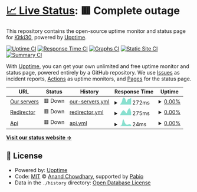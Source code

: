 # [📈 Live Status](https://Kitki30.github.io/status-page): <!--live status--> **🟥 Complete outage**

This repository contains the open-source uptime monitor and status page for [Kitki30](https://www.kitki30.tk), powered by [Upptime](https://github.com/upptime/upptime).

[![Uptime CI](https://github.com/Kitki30/status-page/workflows/Uptime%20CI/badge.svg)](https://github.com/Kitki30/status-page/actions?query=workflow%3A%22Uptime+CI%22)
[![Response Time CI](https://github.com/Kitki30/status-page/workflows/Response%20Time%20CI/badge.svg)](https://github.com/Kitki30/status-page/actions?query=workflow%3A%22Response+Time+CI%22)
[![Graphs CI](https://github.com/Kitki30/status-page/workflows/Graphs%20CI/badge.svg)](https://github.com/Kitki30/status-page/actions?query=workflow%3A%22Graphs+CI%22)
[![Static Site CI](https://github.com/Kitki30/status-page/workflows/Static%20Site%20CI/badge.svg)](https://github.com/Kitki30/status-page/actions?query=workflow%3A%22Static+Site+CI%22)
[![Summary CI](https://github.com/Kitki30/status-page/workflows/Summary%20CI/badge.svg)](https://github.com/Kitki30/status-page/actions?query=workflow%3A%22Summary+CI%22)

With [Upptime](https://upptime.js.org), you can get your own unlimited and free uptime monitor and status page, powered entirely by a GitHub repository. We use [Issues](https://github.com/Kitki30/status-page/issues) as incident reports, [Actions](https://github.com/Kitki30/status-page/actions) as uptime monitors, and [Pages](https://Kitki30.github.io/status-page) for the status page.

<!--start: status pages-->
<!-- This summary is generated by Upptime (https://github.com/upptime/upptime) -->
<!-- Do not edit this manually, your changes will be overwritten -->
<!-- prettier-ignore -->
| URL | Status | History | Response Time | Uptime |
| --- | ------ | ------- | ------------- | ------ |
| <img alt="" src="https://icons.duckduckgo.com/ip3/api.kitki30.tk.ico" height="13"> [Our servers](https://api.kitki30.tk/ip) | 🟥 Down | [our-servers.yml](https://github.com/Kitki30/status-page/commits/HEAD/history/our-servers.yml) | <details><summary><img alt="Response time graph" src="./graphs/our-servers/response-time-week.png" height="20"> 272ms</summary><br><a href="https://Kitki30.github.io/status-page/history/our-servers"><img alt="Response time 227" src="https://img.shields.io/endpoint?url=https%3A%2F%2Fraw.githubusercontent.com%2FKitki30%2Fstatus-page%2FHEAD%2Fapi%2Four-servers%2Fresponse-time.json"></a><br><a href="https://Kitki30.github.io/status-page/history/our-servers"><img alt="24-hour response time 362" src="https://img.shields.io/endpoint?url=https%3A%2F%2Fraw.githubusercontent.com%2FKitki30%2Fstatus-page%2FHEAD%2Fapi%2Four-servers%2Fresponse-time-day.json"></a><br><a href="https://Kitki30.github.io/status-page/history/our-servers"><img alt="7-day response time 272" src="https://img.shields.io/endpoint?url=https%3A%2F%2Fraw.githubusercontent.com%2FKitki30%2Fstatus-page%2FHEAD%2Fapi%2Four-servers%2Fresponse-time-week.json"></a><br><a href="https://Kitki30.github.io/status-page/history/our-servers"><img alt="30-day response time 227" src="https://img.shields.io/endpoint?url=https%3A%2F%2Fraw.githubusercontent.com%2FKitki30%2Fstatus-page%2FHEAD%2Fapi%2Four-servers%2Fresponse-time-month.json"></a><br><a href="https://Kitki30.github.io/status-page/history/our-servers"><img alt="1-year response time 227" src="https://img.shields.io/endpoint?url=https%3A%2F%2Fraw.githubusercontent.com%2FKitki30%2Fstatus-page%2FHEAD%2Fapi%2Four-servers%2Fresponse-time-year.json"></a></details> | <details><summary><a href="https://Kitki30.github.io/status-page/history/our-servers">0.00%</a></summary><a href="https://Kitki30.github.io/status-page/history/our-servers"><img alt="All-time uptime 0.00%" src="https://img.shields.io/endpoint?url=https%3A%2F%2Fraw.githubusercontent.com%2FKitki30%2Fstatus-page%2FHEAD%2Fapi%2Four-servers%2Fuptime.json"></a><br><a href="https://Kitki30.github.io/status-page/history/our-servers"><img alt="24-hour uptime 0.00%" src="https://img.shields.io/endpoint?url=https%3A%2F%2Fraw.githubusercontent.com%2FKitki30%2Fstatus-page%2FHEAD%2Fapi%2Four-servers%2Fuptime-day.json"></a><br><a href="https://Kitki30.github.io/status-page/history/our-servers"><img alt="7-day uptime 0.00%" src="https://img.shields.io/endpoint?url=https%3A%2F%2Fraw.githubusercontent.com%2FKitki30%2Fstatus-page%2FHEAD%2Fapi%2Four-servers%2Fuptime-week.json"></a><br><a href="https://Kitki30.github.io/status-page/history/our-servers"><img alt="30-day uptime 0.00%" src="https://img.shields.io/endpoint?url=https%3A%2F%2Fraw.githubusercontent.com%2FKitki30%2Fstatus-page%2FHEAD%2Fapi%2Four-servers%2Fuptime-month.json"></a><br><a href="https://Kitki30.github.io/status-page/history/our-servers"><img alt="1-year uptime 0.00%" src="https://img.shields.io/endpoint?url=https%3A%2F%2Fraw.githubusercontent.com%2FKitki30%2Fstatus-page%2FHEAD%2Fapi%2Four-servers%2Fuptime-year.json"></a></details>
| <img alt="" src="https://icons.duckduckgo.com/ip3/kitki30.tk.ico" height="13"> [Redirector](https://kitki30.tk/) | 🟥 Down | [redirector.yml](https://github.com/Kitki30/status-page/commits/HEAD/history/redirector.yml) | <details><summary><img alt="Response time graph" src="./graphs/redirector/response-time-week.png" height="20"> 275ms</summary><br><a href="https://Kitki30.github.io/status-page/history/redirector"><img alt="Response time 236" src="https://img.shields.io/endpoint?url=https%3A%2F%2Fraw.githubusercontent.com%2FKitki30%2Fstatus-page%2FHEAD%2Fapi%2Fredirector%2Fresponse-time.json"></a><br><a href="https://Kitki30.github.io/status-page/history/redirector"><img alt="24-hour response time 185" src="https://img.shields.io/endpoint?url=https%3A%2F%2Fraw.githubusercontent.com%2FKitki30%2Fstatus-page%2FHEAD%2Fapi%2Fredirector%2Fresponse-time-day.json"></a><br><a href="https://Kitki30.github.io/status-page/history/redirector"><img alt="7-day response time 275" src="https://img.shields.io/endpoint?url=https%3A%2F%2Fraw.githubusercontent.com%2FKitki30%2Fstatus-page%2FHEAD%2Fapi%2Fredirector%2Fresponse-time-week.json"></a><br><a href="https://Kitki30.github.io/status-page/history/redirector"><img alt="30-day response time 236" src="https://img.shields.io/endpoint?url=https%3A%2F%2Fraw.githubusercontent.com%2FKitki30%2Fstatus-page%2FHEAD%2Fapi%2Fredirector%2Fresponse-time-month.json"></a><br><a href="https://Kitki30.github.io/status-page/history/redirector"><img alt="1-year response time 236" src="https://img.shields.io/endpoint?url=https%3A%2F%2Fraw.githubusercontent.com%2FKitki30%2Fstatus-page%2FHEAD%2Fapi%2Fredirector%2Fresponse-time-year.json"></a></details> | <details><summary><a href="https://Kitki30.github.io/status-page/history/redirector">0.00%</a></summary><a href="https://Kitki30.github.io/status-page/history/redirector"><img alt="All-time uptime 0.00%" src="https://img.shields.io/endpoint?url=https%3A%2F%2Fraw.githubusercontent.com%2FKitki30%2Fstatus-page%2FHEAD%2Fapi%2Fredirector%2Fuptime.json"></a><br><a href="https://Kitki30.github.io/status-page/history/redirector"><img alt="24-hour uptime 0.00%" src="https://img.shields.io/endpoint?url=https%3A%2F%2Fraw.githubusercontent.com%2FKitki30%2Fstatus-page%2FHEAD%2Fapi%2Fredirector%2Fuptime-day.json"></a><br><a href="https://Kitki30.github.io/status-page/history/redirector"><img alt="7-day uptime 0.00%" src="https://img.shields.io/endpoint?url=https%3A%2F%2Fraw.githubusercontent.com%2FKitki30%2Fstatus-page%2FHEAD%2Fapi%2Fredirector%2Fuptime-week.json"></a><br><a href="https://Kitki30.github.io/status-page/history/redirector"><img alt="30-day uptime 0.00%" src="https://img.shields.io/endpoint?url=https%3A%2F%2Fraw.githubusercontent.com%2FKitki30%2Fstatus-page%2FHEAD%2Fapi%2Fredirector%2Fuptime-month.json"></a><br><a href="https://Kitki30.github.io/status-page/history/redirector"><img alt="1-year uptime 0.00%" src="https://img.shields.io/endpoint?url=https%3A%2F%2Fraw.githubusercontent.com%2FKitki30%2Fstatus-page%2FHEAD%2Fapi%2Fredirector%2Fuptime-year.json"></a></details>
| <img alt="" src="https://icons.duckduckgo.com/ip3/api.kitki30.tk.ico" height="13"> [Api](https://api.kitki30.tk/) | 🟥 Down | [api.yml](https://github.com/Kitki30/status-page/commits/HEAD/history/api.yml) | <details><summary><img alt="Response time graph" src="./graphs/api/response-time-week.png" height="20"> 24ms</summary><br><a href="https://Kitki30.github.io/status-page/history/api"><img alt="Response time 23" src="https://img.shields.io/endpoint?url=https%3A%2F%2Fraw.githubusercontent.com%2FKitki30%2Fstatus-page%2FHEAD%2Fapi%2Fapi%2Fresponse-time.json"></a><br><a href="https://Kitki30.github.io/status-page/history/api"><img alt="24-hour response time 10" src="https://img.shields.io/endpoint?url=https%3A%2F%2Fraw.githubusercontent.com%2FKitki30%2Fstatus-page%2FHEAD%2Fapi%2Fapi%2Fresponse-time-day.json"></a><br><a href="https://Kitki30.github.io/status-page/history/api"><img alt="7-day response time 24" src="https://img.shields.io/endpoint?url=https%3A%2F%2Fraw.githubusercontent.com%2FKitki30%2Fstatus-page%2FHEAD%2Fapi%2Fapi%2Fresponse-time-week.json"></a><br><a href="https://Kitki30.github.io/status-page/history/api"><img alt="30-day response time 23" src="https://img.shields.io/endpoint?url=https%3A%2F%2Fraw.githubusercontent.com%2FKitki30%2Fstatus-page%2FHEAD%2Fapi%2Fapi%2Fresponse-time-month.json"></a><br><a href="https://Kitki30.github.io/status-page/history/api"><img alt="1-year response time 23" src="https://img.shields.io/endpoint?url=https%3A%2F%2Fraw.githubusercontent.com%2FKitki30%2Fstatus-page%2FHEAD%2Fapi%2Fapi%2Fresponse-time-year.json"></a></details> | <details><summary><a href="https://Kitki30.github.io/status-page/history/api">0.00%</a></summary><a href="https://Kitki30.github.io/status-page/history/api"><img alt="All-time uptime 0.00%" src="https://img.shields.io/endpoint?url=https%3A%2F%2Fraw.githubusercontent.com%2FKitki30%2Fstatus-page%2FHEAD%2Fapi%2Fapi%2Fuptime.json"></a><br><a href="https://Kitki30.github.io/status-page/history/api"><img alt="24-hour uptime 0.00%" src="https://img.shields.io/endpoint?url=https%3A%2F%2Fraw.githubusercontent.com%2FKitki30%2Fstatus-page%2FHEAD%2Fapi%2Fapi%2Fuptime-day.json"></a><br><a href="https://Kitki30.github.io/status-page/history/api"><img alt="7-day uptime 0.00%" src="https://img.shields.io/endpoint?url=https%3A%2F%2Fraw.githubusercontent.com%2FKitki30%2Fstatus-page%2FHEAD%2Fapi%2Fapi%2Fuptime-week.json"></a><br><a href="https://Kitki30.github.io/status-page/history/api"><img alt="30-day uptime 0.00%" src="https://img.shields.io/endpoint?url=https%3A%2F%2Fraw.githubusercontent.com%2FKitki30%2Fstatus-page%2FHEAD%2Fapi%2Fapi%2Fuptime-month.json"></a><br><a href="https://Kitki30.github.io/status-page/history/api"><img alt="1-year uptime 0.00%" src="https://img.shields.io/endpoint?url=https%3A%2F%2Fraw.githubusercontent.com%2FKitki30%2Fstatus-page%2FHEAD%2Fapi%2Fapi%2Fuptime-year.json"></a></details>

<!--end: status pages-->

[**Visit our status website →**](https://Kitki30.github.io/status-page)

## 📄 License

- Powered by: [Upptime](https://github.com/upptime/upptime)
- Code: [MIT](./LICENSE) © [Anand Chowdhary](https://anandchowdhary.com), supported by [Pabio](https://pabio.com)
- Data in the `./history` directory: [Open Database License](https://opendatacommons.org/licenses/odbl/1-0/)
